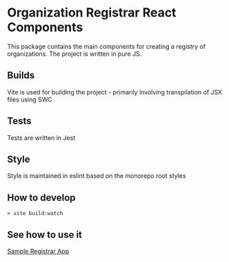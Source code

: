 # Organization Registrar React Components
This package contains the main components for creating a registry of organizations. The project is written in pure JS.

## Builds
Vite is used for building the project - primarily involving transpilation of JSX files using SWC

## Tests
Tests are written in Jest

## Style
Style is maintained in eslint based on the monorepo root styles

## How to develop
`> vite build:watch`

## See how to use it
[Sample Registrar App](../../samples/sample-registrar-app)
